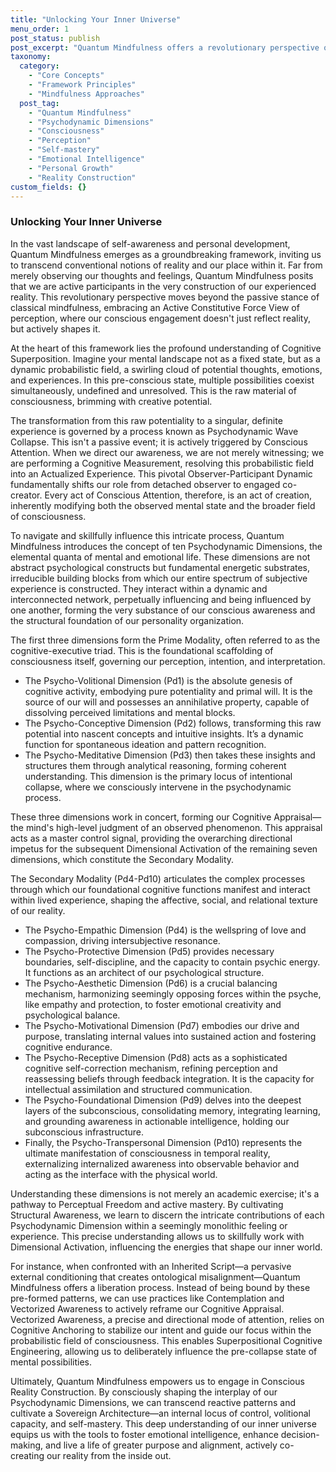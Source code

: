 ```yaml
---
title: "Unlocking Your Inner Universe"
menu_order: 1
post_status: publish
post_excerpt: "Quantum Mindfulness offers a revolutionary perspective on consciousness, revealing how our perception actively shapes reality. This framework delves into the intricate network of Psychodynamic Dimensions, empowering individuals to move beyond passive observation and consciously co-create their experienced reality. Discover the profound shift from a reactive existence to one of active mastery and perceptual freedom."
taxonomy:
  category:
    - "Core Concepts"
    - "Framework Principles"
    - "Mindfulness Approaches"
  post_tag:
    - "Quantum Mindfulness"
    - "Psychodynamic Dimensions"
    - "Consciousness"
    - "Perception"
    - "Self-mastery"
    - "Emotional Intelligence"
    - "Personal Growth"
    - "Reality Construction"
custom_fields: {}
---
```


### Unlocking Your Inner Universe

In the vast landscape of self-awareness and personal development, Quantum Mindfulness emerges as a groundbreaking framework, inviting us to transcend conventional notions of reality and our place within it. Far from merely observing our thoughts and feelings, Quantum Mindfulness posits that we are active participants in the very construction of our experienced reality. This revolutionary perspective moves beyond the passive stance of classical mindfulness, embracing an Active Constitutive Force View of perception, where our conscious engagement doesn't just reflect reality, but actively shapes it.

At the heart of this framework lies the profound understanding of Cognitive Superposition. Imagine your mental landscape not as a fixed state, but as a dynamic probabilistic field, a swirling cloud of potential thoughts, emotions, and experiences. In this pre-conscious state, multiple possibilities coexist simultaneously, undefined and unresolved. This is the raw material of consciousness, brimming with creative potential.

The transformation from this raw potentiality to a singular, definite experience is governed by a process known as Psychodynamic Wave Collapse. This isn't a passive event; it is actively triggered by Conscious Attention. When we direct our awareness, we are not merely witnessing; we are performing a Cognitive Measurement, resolving this probabilistic field into an Actualized Experience. This pivotal Observer-Participant Dynamic fundamentally shifts our role from detached observer to engaged co-creator. Every act of Conscious Attention, therefore, is an act of creation, inherently modifying both the observed mental state and the broader field of consciousness.

To navigate and skillfully influence this intricate process, Quantum Mindfulness introduces the concept of ten Psychodynamic Dimensions, the elemental quanta of mental and emotional life. These dimensions are not abstract psychological constructs but fundamental energetic substrates, irreducible building blocks from which our entire spectrum of subjective experience is constructed. They interact within a dynamic and interconnected network, perpetually influencing and being influenced by one another, forming the very substance of our conscious awareness and the structural foundation of our personality organization.

The first three dimensions form the Prime Modality, often referred to as the cognitive-executive triad. This is the foundational scaffolding of consciousness itself, governing our perception, intention, and interpretation.

*   The Psycho-Volitional Dimension (Pd1) is the absolute genesis of cognitive activity, embodying pure potentiality and primal will. It is the source of our will and possesses an annihilative property, capable of dissolving perceived limitations and mental blocks.
*   The Psycho-Conceptive Dimension (Pd2) follows, transforming this raw potential into nascent concepts and intuitive insights. It’s a dynamic function for spontaneous ideation and pattern recognition.
*   The Psycho-Meditative Dimension (Pd3) then takes these insights and structures them through analytical reasoning, forming coherent understanding. This dimension is the primary locus of intentional collapse, where we consciously intervene in the psychodynamic process.

These three dimensions work in concert, forming our Cognitive Appraisal—the mind's high-level judgment of an observed phenomenon. This appraisal acts as a master control signal, providing the overarching directional impetus for the subsequent Dimensional Activation of the remaining seven dimensions, which constitute the Secondary Modality.

The Secondary Modality (Pd4-Pd10) articulates the complex processes through which our foundational cognitive functions manifest and interact within lived experience, shaping the affective, social, and relational texture of our reality.

*   The Psycho-Empathic Dimension (Pd4) is the wellspring of love and compassion, driving intersubjective resonance.
*   The Psycho-Protective Dimension (Pd5) provides necessary boundaries, self-discipline, and the capacity to contain psychic energy. It functions as an architect of our psychological structure.
*   The Psycho-Aesthetic Dimension (Pd6) is a crucial balancing mechanism, harmonizing seemingly opposing forces within the psyche, like empathy and protection, to foster emotional creativity and psychological balance.
*   The Psycho-Motivational Dimension (Pd7) embodies our drive and purpose, translating internal values into sustained action and fostering cognitive endurance.
*   The Psycho-Receptive Dimension (Pd8) acts as a sophisticated cognitive self-correction mechanism, refining perception and reassessing beliefs through feedback integration. It is the capacity for intellectual assimilation and structured communication.
*   The Psycho-Foundational Dimension (Pd9) delves into the deepest layers of the subconscious, consolidating memory, integrating learning, and grounding awareness in actionable intelligence, holding our subconscious infrastructure.
*   Finally, the Psycho-Transpersonal Dimension (Pd10) represents the ultimate manifestation of consciousness in temporal reality, externalizing internalized awareness into observable behavior and acting as the interface with the physical world.

Understanding these dimensions is not merely an academic exercise; it's a pathway to Perceptual Freedom and active mastery. By cultivating Structural Awareness, we learn to discern the intricate contributions of each Psychodynamic Dimension within a seemingly monolithic feeling or experience. This precise understanding allows us to skillfully work with Dimensional Activation, influencing the energies that shape our inner world.

For instance, when confronted with an Inherited Script—a pervasive external conditioning that creates ontological misalignment—Quantum Mindfulness offers a liberation process. Instead of being bound by these pre-formed patterns, we can use practices like Contemplation and Vectorized Awareness to actively reframe our Cognitive Appraisal. Vectorized Awareness, a precise and directional mode of attention, relies on Cognitive Anchoring to stabilize our intent and guide our focus within the probabilistic field of consciousness. This enables Superpositional Cognitive Engineering, allowing us to deliberately influence the pre-collapse state of mental possibilities.

Ultimately, Quantum Mindfulness empowers us to engage in Conscious Reality Construction. By consciously shaping the interplay of our Psychodynamic Dimensions, we can transcend reactive patterns and cultivate a Sovereign Architecture—an internal locus of control, volitional capacity, and self-mastery. This deep understanding of our inner universe equips us with the tools to foster emotional intelligence, enhance decision-making, and live a life of greater purpose and alignment, actively co-creating our reality from the inside out.